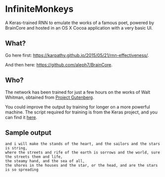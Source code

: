 # InfiniteMonkeys
A Keras-trained RNN to emulate the works of a famous poet, powered by BrainCore and hosted in an OS X Cocoa application with a very basic UI.

## What?

Go here first: https://karpathy.github.io/2015/05/21/rnn-effectiveness/.

And then here: https://github.com/aleph7/BrainCore.

## Who?

The network has been trained for just a few hours on the works of Walt Whitman, obtained from [Project Gutenberg](https://www.gutenberg.org/).

You could improve the output by training for longer on a more powerful machine. The script required for training is from the Keras project, and you can find it [here](https://github.com/fchollet/keras/blob/master/examples/lstm_text_generation.py).

## Sample output

```
and i will make the stands of the heart, and the sailors and the stars is string,
where the streets and rife of the earth is sorrows and the world, sure the streets them and life,
the steamy hand, and the sea of all,
the shores in the houses and the star, or the head, and are the stars is so spreading
```
